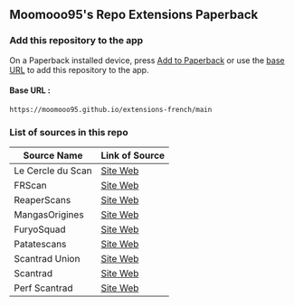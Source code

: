 ## Moomooo95's Repo Extensions Paperback

### Add this repository to the app

On a Paperback installed device, press [Add to Paperback](paperback://addRepo?displayName=Moomooo95%27s%20Extensions&url=https%3A%2F%2Fmoomooo95.github.io%2Fextensions-french%2Fmain) or use the [base URL](https://moomooo95.github.io/moomooo95-extensions/main) to add this repository to the app.

#### Base URL :
```
https://moomooo95.github.io/extensions-french/main
```

### List of sources in this repo

|    Source Name    |   Link of Source |
| ---               | ---              |
| Le Cercle du Scan | [Site Web](https://lel.lecercleduscan.com/) |
| FRScan            | [Site Web](https://www.frscan.cc/) |
| ReaperScans       | [Site Web](https://reaperscans.fr/) |
| MangasOrigines    | [Site Web](https://mangas-origines.fr/) |
| FuryoSquad        | [Site Web](https://www.furyosquad.com/) |
| Patatescans       | [Site Web](https://patatescans.com/) |
| Scantrad Union    | [Site Web](https://scantrad-union.com/) |
| Scantrad          | [Site Web](https://scantrad.net/) |
| Perf Scantrad     | [Site Web](https://perf-scantrad.fr/) |
